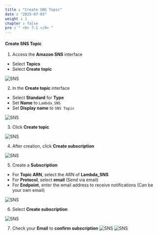 ```yaml
---
title : "Create SNS Topic"
date : "2025-07-03"
weight : 1
chapter : false
pre : " <b> 7.1 </b> "
---
```


#### Create SNS Topic
1. Access the **Amazon SNS** interface
- Select **Topics**
- Select **Create topic**

![SNS](/images/7.sns/SNS-(1).png)

2. In the **Create topic** interface
- Select **Standard** for **Type**
- Set **Name** to `Lambda_SNS`
- Set **Display name** to `SNS Topic`

![SNS](/images/7.sns/SNS-(2).png)

3. Click **Create topic**

![SNS](/images/7.sns/SNS-(3).png)

4. After creation, click **Create subscription**

![SNS](/images/7.sns/SNS-(4).png)

5. Create a **Subscription**
- For **Topic ARN**, select the ARN of **Lambda_SNS**
- For **Protocol**, select **email** (Send via email)
- For **Endpoint**, enter the email address to receive notifications (Can be your own email)

![SNS](/images/7.sns/SNS-(5).png)

6. Select **Create subscription**

![SNS](/images/7.sns/SNS-(6).png)

7. Check your **Email** to **confirm subscription**
![SNS](/images/7.sns/SNS-(7).png)
![SNS](/images/7.sns/SNS-(8).png)